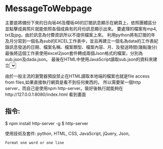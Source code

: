 # MessageToWebpage
主要是將備份下來的日向坂46及櫻坂46的訂閱訊息顯示在網頁上，依照團體區分並點擊成員照片就能依照各個成員有的月份訊息顯示出來。
要處理的檔案有mp4, txt及jpg，由於訊息為付費資訊所以不提供檔案上來。
利用python將有訂閱的年及月分寫到一個名為sub的EXCEL工作表中，並且再建立一個名為data的工作表紀錄訊息發送的日期、檔案名稱、檔案類型、檔案內容、月、及發送時間(幾點幾分)
最後將這個工作表使用excel2json套件轉成兩個Json格式的檔案，分別為sub.json及dada.json。
最後在HTML中使用JavaScript讀取sub.json的資料來建立<select>年月選項給使用者選擇。
選擇之後將會依據選擇的年月讀取data.json中相符的資料並且依據檔案類型來分別作處理。

由於一般主流的瀏覽器預設禁止在HTML讀取本地端的檔案也就是file access from files,如果直接執行網頁是看不到任何東西的。
所以需要架一個http server，而自己是使用npm http-server。裝好後執行就能夠在http://127.0.0.1:8080/index.html 看到畫面

## 指令:
$ npm install http-server -g
$ http-server

使用技術及套件: python, HTML, CSS, JavaScript, jQuery, Json, 

`Format one word or one line`
